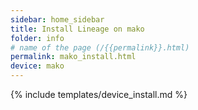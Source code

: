 ```yaml
---
sidebar: home_sidebar
title: Install Lineage on mako
folder: info
# name of the page (/{{permalink}}.html)
permalink: mako_install.html
device: mako
---
```

{% include templates/device_install.md %}
